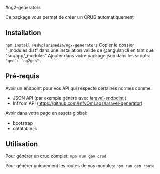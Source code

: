 #ng2-generators

Ce package vous permet de créer un CRUD automatiquement

## Installation

`npm install @sdvplurimedia/ngx-generators`
Copier le dossier "_modules.dist" dans une installation valide de @angular/cli en tant que "src/app/_modules"
Ajouter dans votre package.json dans les scripts:
`"gen": "ng2gen",`


## Pré-requis

Avoir un endpoint pour vos API qui respecte certaines normes comme:
- JSON API (par exemple généré avec [laravel-endpoint](https://github.com/SDV-Plurimedia/laravel-endpoint) )
- InfYom API (https://github.com/InfyOmLabs/laravel-generator)

Avoir dans votre page en assets global:
- bootstrap
- datatable.js


## Utilisation

Pour générer un crud complet:
` npm run gen crud `

Pour générer uniquement les routes de vos modules:
`npm run gen route`
